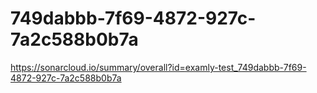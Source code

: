 # 749dabbb-7f69-4872-927c-7a2c588b0b7a
https://sonarcloud.io/summary/overall?id=examly-test_749dabbb-7f69-4872-927c-7a2c588b0b7a
